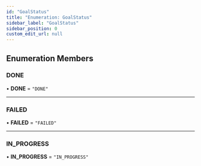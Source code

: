 ```yaml
---
id: "GoalStatus"
title: "Enumeration: GoalStatus"
sidebar_label: "GoalStatus"
sidebar_position: 0
custom_edit_url: null
---
```


## Enumeration Members

### DONE

• **DONE** = `"DONE"`

---

### FAILED

• **FAILED** = `"FAILED"`

---

### IN_PROGRESS

• **IN_PROGRESS** = `"IN_PROGRESS"`
